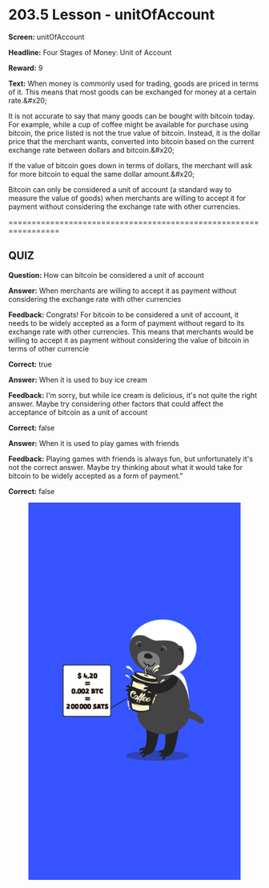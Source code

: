 # 203.5 Lesson - unitOfAccount

**Screen:** unitOfAccount

**Headline:** Four Stages of Money: Unit of Account

**Reward:** 9

**Text:** When money is commonly used for trading, goods are priced in terms of it. This means that most goods can be exchanged for money at a certain rate.&amp;#x20;

It is not accurate to say that many goods can be bought with bitcoin today. For example, while a cup of coffee might be available for purchase using bitcoin, the price listed is not the true value of bitcoin. Instead, it is the dollar price that the merchant wants, converted into bitcoin based on the current exchange rate between dollars and bitcoin.&amp;#x20;

If the value of bitcoin goes down in terms of dollars, the merchant will ask for more bitcoin to equal the same dollar amount.&amp;#x20;

Bitcoin can only be considered a unit of account (a standard way to measure the value of goods) when merchants are willing to accept it for payment without considering the exchange rate with other currencies.


=================================================================

## QUIZ

**Question:** How can bitcoin be considered a unit of account


**Answer:** When merchants are willing to accept it as payment without considering the exchange rate with other currencies

**Feedback:** Congrats! For bitcoin to be considered a unit of account, it needs to be widely accepted as a form of payment without regard to its exchange rate with other currencies. This means that merchants would be willing to accept it as payment without considering the value of bitcoin in terms of other currencie

**Correct:** true

**Answer:** When it is used to buy ice cream

**Feedback:** I&#x27;m sorry, but while ice cream is delicious, it&#x27;s not quite the right answer. Maybe try considering other factors that could affect the acceptance of bitcoin as a unit of account

**Correct:** false

**Answer:** When it is used to play games with friends

**Feedback:** Playing games with friends is always fun, but unfortunately it&#x27;s not the correct answer. Maybe try thinking about what it would take for bitcoin to be widely accepted as a form of payment.&quot;

**Correct:** false


<figure><img src="../.gitbook/assets/203-05.png" alt=""><figcaption></figcaption></figure>

